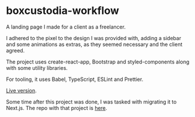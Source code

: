 # boxcustodia-workflow

A landing page I made for a client as a freelancer.

I adhered to the pixel to the design I was provided with, adding a sidebar and some animations as extras, as they seemed necessary and the client agreed.

The project uses create-react-app, Bootstrap and styled-components along with some utility libraries.

For tooling, it uses Babel, TypeScript, ESLint and Prettier.

[Live version](https://boxcustodia-workflow.vercel.app).

Some time after this project was done, I was tasked with migrating it to Next.js. The repo with that project is [here](https://github.com/Aplietexe/boxcustodia-workflow-next).
